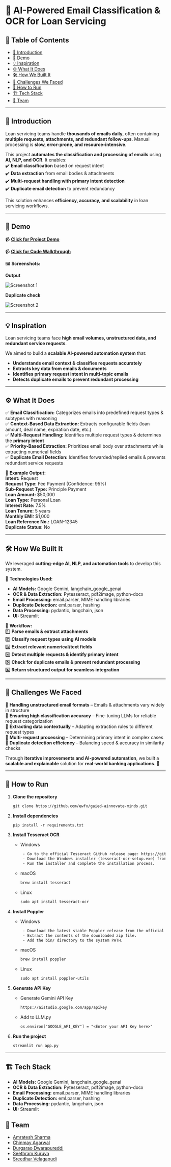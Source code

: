 # 🚀 AI-Powered Email Classification & OCR for Loan Servicing  

## 📌 Table of Contents  
- [🎯 Introduction](#-introduction)  
- [🎥 Demo](#-demo)  
- [💡 Inspiration](#-inspiration)  
- [⚙️ What It Does](#-what-it-does)  
- [🛠️ How We Built It](#-how-we-built-it)  
- [🚧 Challenges We Faced](#-challenges-we-faced)  
- [🏃 How to Run](#-how-to-run)  
- [🏗️ Tech Stack](#-tech-stack)  
- [👥 Team](#-team)  

---

## 🎯 **Introduction**  
Loan servicing teams handle **thousands of emails daily**, often containing **multiple requests, attachments, and redundant follow-ups**. Manual processing is **slow, error-prone, and resource-intensive**.  

This project **automates the classification and processing of emails** using **AI, NLP, and OCR**. It enables:  
✔️ **Email classification** based on request intent  
✔️ **Data extraction** from email bodies & attachments  
✔️ **Multi-request handling with primary intent detection**  
✔️ **Duplicate email detection** to prevent redundancy  

This solution enhances **efficiency, accuracy, and scalability** in loan servicing workflows.  

---

## 🎥 **Demo**  
📹 **[Click for Project Demo](https://drive.google.com/file/d/1kW4pSn6t2D-rGK0b4ryxmpibqYCnoFzx/view?usp=sharing)** 

📹 **[Click for Code Walkthrough](https://drive.google.com/file/d/16OPnANrlMc45v09_7X8CcIf0Bd33JjUH/view?usp=sharing)** 


🖼️ **Screenshots:** 

**Output**

![Screenshot 1](Screenshot_2.jpeg)  


**Duplicate check**

![Screenshot 2](Screenshot_1.jpeg)  

---

## 💡 **Inspiration**  
Loan servicing teams face **high email volumes, unstructured data, and redundant service requests**.  

We aimed to build a **scalable AI-powered automation system** that:  
- **Understands email context & classifies requests accurately**  
- **Extracts key data from emails & documents**  
- **Identifies primary request intent in multi-topic emails**  
- **Detects duplicate emails to prevent redundant processing**  

---

## ⚙️ **What It Does**  
✅ **Email Classification:** Categorizes emails into predefined request types & subtypes with reasoning  
✅ **Context-Based Data Extraction:** Extracts configurable fields (loan amount, deal name, expiration date, etc.)  
✅ **Multi-Request Handling:** Identifies multiple request types & determines the **primary intent**  
✅ **Priority-Based Extraction:** Prioritizes email body over attachments while extracting numerical fields  
✅ **Duplicate Email Detection:** Identifies forwarded/replied emails & prevents redundant service requests  

🔹 **Example Output:**  
      **Intent:** Request  
      **Request Type:** Fee Payment (Confidence: 95%)  
      **Sub-Request Type:** Principle Payment  
      **Loan Amount:** $50,000  
      **Loan Type:** Personal Loan  
      **Interest Rate:** 7.5%  
      **Loan Tenure:** 5 years  
      **Monthly EMI:** $1,000  
      **Loan Reference No.:** LOAN-12345  
      **Duplicate Status:** No  

---

## 🛠️ **How We Built It**  
We leveraged **cutting-edge AI, NLP, and automation tools** to develop this system.  

🔹 **Technologies Used:**  
- **AI Models:** Google Gemini, langchain_google_genai
- **OCR & Data Extraction:** Pytesseract, pdf2image, python-docx  
- **Email Processing:** email.parser, MIME handling libraries  
- **Duplicate Detection:** eml.parser, hashing
- **Data Processing:** pydantic, langchain, json
- **UI:** Streamlit  

🔹 **Workflow:**  
1️⃣ **Parse emails & extract attachments**  
2️⃣ **Classify request types using AI models**  
3️⃣ **Extract relevant numerical/text fields**  
4️⃣ **Detect multiple requests & identify primary intent**  
5️⃣ **Check for duplicate emails & prevent redundant processing**  
6️⃣ **Return structured output for seamless integration**  

---

## 🚧 **Challenges We Faced**  
🔸 **Handling unstructured email formats** – Emails & attachments vary widely in structure  
🔸 **Ensuring high classification accuracy** – Fine-tuning LLMs for reliable request categorization  
🔸 **Extracting data contextually** – Adapting extraction rules to different request types  
🔸 **Multi-request processing** – Determining primary intent in complex cases  
🔸 **Duplicate detection efficiency** – Balancing speed & accuracy in similarity checks  

Through **iterative improvements and AI-powered automation**, we built a **scalable and explainable** solution for **real-world banking applications**. 🚀  

---

## 🏃 **How to Run**
1. **Clone the repository**  
   ```txt
   git clone https://github.com/ewfx/gaied-ainnovate-minds.git
   ```
2. **Install dependencies**  
   ```txt
   pip install -r requirements.txt
   ```
3. **Install Tesseract OCR**
   - Windows
     ```txt
      - Go to the official Tesseract GitHub release page: https://github.com/UB-Mannheim/tesseract/wiki
      - Download the Windows installer (tesseract-ocr-setup.exe) from the releases section.
      - Run the installer and complete the installation process.
     ```
    - macOS
      ```txt
      brew install tesseract
        ```
    - Linux
      ```txt
      sudo apt install tesseract-ocr
      ```
4. **Install Poppler**
   - Windows
     ```txt
      - Download the latest stable Poppler release from the official website: https://poppler.freedesktop.org/
      - Extract the contents of the downloaded zip file.
      - Add the bin/ directory to the system PATH.
     ```
    - macOS
      ```txt
      brew install poppler
        ```
    - Linux
      ```txt
      sudo apt install poppler-utils
      ```
5. **Generate API Key**
       
   
   - Generate Gemini API Key 
        ``` txt
     https://aistudio.google.com/app/apikey
        ```
   - Add to LLM.py
        ``` txt
     os.environ["GOOGLE_API_KEY"] = "<Enter your API Key here>"
        ```
6. **Run the project**  
   ```txt
   streamlit run app.py
   ```
---

## 🏗️ **Tech Stack**
- **AI Models:** Google Gemini, langchain_google_genai
- **OCR & Data Extraction:** Pytesseract, pdf2image, python-docx  
- **Email Processing:** email.parser, MIME handling libraries  
- **Duplicate Detection:** eml.parser, hashing
- **Data Processing:** pydantic, langchain, json
- **UI:** Streamlit

## 👥 **Team**
- [Amratesh Sharma](mailto:samratesh@gmail.com)
- [Chinmay Agarwal](mailto:chinmayagarwal1202@gmail.com)
- [Durgarao Dwarapureddi](mailto:durgarao572@gmail.com)
- [Seethram Kuruva](mailto:seetharam24@gmail.com)
- [Sreedhar Velagapudi](mailto:sreedhar.velagapudi@gmail.com)

